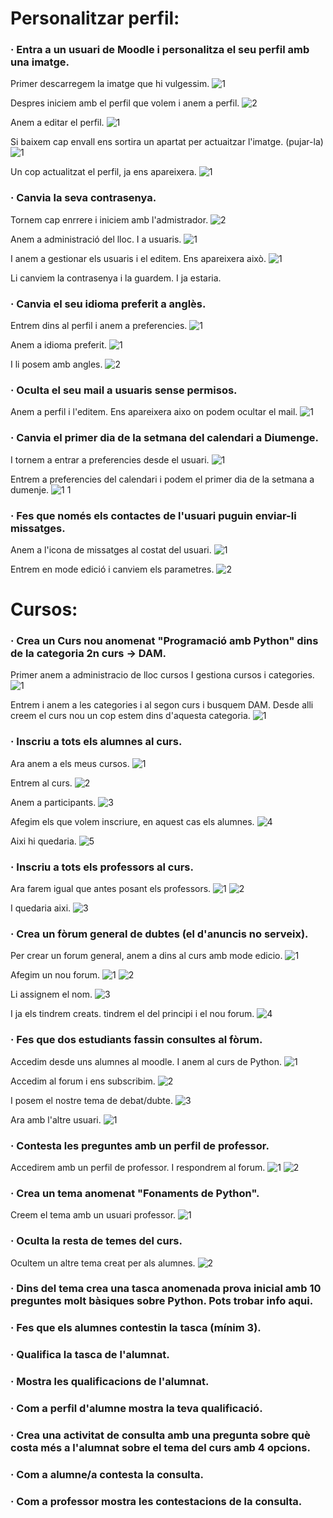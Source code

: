 # Personalitzar perfil:

### · Entra a un usuari de Moodle i personalitza el seu perfil amb una imatge.
Primer descarregem la imatge que hi vulgessim.
![1](https://user-images.githubusercontent.com/114162286/213473169-ff738fbe-233e-4193-88de-4593d9fdf3cb.png)

Despres iniciem amb el perfil que volem i anem a perfil.
![2](https://user-images.githubusercontent.com/114162286/213473261-9fb2435c-f5ed-4c05-abec-b41b3dd4b6cb.png)

Anem a editar el perfil.
![1](https://user-images.githubusercontent.com/114162286/213473554-0c59659f-c405-4a0e-9dd0-885fce44b112.png)

Si baixem cap envall ens sortira un apartat per actuaitzar l'imatge. (pujar-la)
![1](https://user-images.githubusercontent.com/114162286/213473808-4ba0f7ed-0391-4dd3-a4ec-024549b0a401.png)

Un cop actualitzat el perfil, ja ens apareixera.
![1](https://user-images.githubusercontent.com/114162286/213473934-736b2a6b-236f-453a-955c-49e60d48b34d.png)

### · Canvia la seva contrasenya.
Tornem cap enrrere i iniciem amb l'admistrador.
![2](https://user-images.githubusercontent.com/114162286/213475178-b2a78e0f-d812-4d82-9b5b-ceafeff5ba83.png)

Anem a administració del lloc. I a usuaris.
![1](https://user-images.githubusercontent.com/114162286/213475337-d61de5b6-320c-44c2-ae81-1fb79bfd07e1.png)

I anem a gestionar els usuaris i el editem. Ens apareixera això.
![1](https://user-images.githubusercontent.com/114162286/213476106-97454c6c-03d6-41ab-b7bd-7f2070192e7d.png)

Li canviem la contrasenya i la guardem. I ja estaria.

### · Canvia el seu idioma preferit a anglès.
Entrem dins al perfil i anem a preferencies.
![1](https://user-images.githubusercontent.com/114162286/213476885-73cbd761-cd0a-4c34-9cf8-9b66a39da45d.png)

Anem a idioma preferit.
![1](https://user-images.githubusercontent.com/114162286/213477205-72a193c2-a576-41fe-9377-79c47e789647.png)

I li posem amb angles.
![2](https://user-images.githubusercontent.com/114162286/213477248-f9e8f7d5-c29d-4a15-b5d3-a789855f0bd6.png)

### · Oculta el seu mail a usuaris sense permisos.
Anem a perfil i l'editem. Ens apareixera aixo on podem ocultar el mail.
![1](https://user-images.githubusercontent.com/114162286/213477528-5068c3e0-11c4-4fff-90ec-d76c5ca19fbe.png)

### · Canvia el primer dia de la setmana del calendari a Diumenge.
I tornem a entrar a preferencies desde el usuari.
![1](https://user-images.githubusercontent.com/114162286/213476885-73cbd761-cd0a-4c34-9cf8-9b66a39da45d.png)

Entrem a preferencies del calendari i podem el primer dia de la setmana a dumenje.
![1 1](https://user-images.githubusercontent.com/114162286/213478267-07ae58e9-0466-4320-892e-752aa5645197.png)

### · Fes que només els contactes de l'usuari puguin enviar-li missatges.

Anem a l'icona de missatges al costat del usuari.
![1](https://user-images.githubusercontent.com/114162286/213478804-f94e610f-7013-4d28-a1b6-0475fc1dc8d8.png)

Entrem en mode edició i canviem els parametres.
![2](https://user-images.githubusercontent.com/114162286/213478900-10c46f45-4056-4a31-9a9c-420f4e41701e.png)

# Cursos:

### · Crea un Curs nou anomenat "Programació amb Python" dins de la categoria 2n curs -> DAM.
Primer anem a administracio de lloc cursos I gestiona cursos i categories.
![1](https://user-images.githubusercontent.com/114162286/213480595-7134c81d-0fbd-4780-bbe9-bf8e9e7c5ada.png)

Entrem i anem a les categories i al segon curs i busquem DAM. Desde alli creem el curs nou un cop estem dins d'aquesta categoria.
![1](https://user-images.githubusercontent.com/114162286/213481178-fdbdea97-8d8d-4b71-b11c-5e85e5891ed5.png)

### · Inscriu a tots els alumnes al curs.
Ara anem a els meus cursos.
![1](https://user-images.githubusercontent.com/114162286/213481516-225bf8b1-9bfa-478b-a585-c2630fbec77a.png)

Entrem al curs.
![2](https://user-images.githubusercontent.com/114162286/213481594-d9afa456-e189-4c22-ab59-ed0135982440.png)

Anem a participants.
![3](https://user-images.githubusercontent.com/114162286/213481783-57fd904f-ff9f-4463-b07b-75343bf3685b.png)

Afegim els que volem inscriure, en aquest cas els alumnes.
![4](https://user-images.githubusercontent.com/114162286/213481897-7bc813e3-33ed-4524-aa06-49b07d9c8113.png)

Aixi hi quedaria.
![5](https://user-images.githubusercontent.com/114162286/213481941-ac76a83a-da7b-4eb5-a290-c37c9f17f169.png)

### · Inscriu a tots els professors al curs.
Ara farem igual que antes posant els professors.
![1](https://user-images.githubusercontent.com/114162286/213482286-c3f5f5bf-fce9-4f13-974f-af3133e36b39.png)
![2](https://user-images.githubusercontent.com/114162286/213482304-c7022c6b-8312-48cd-83ca-2533463b7d73.png)

I quedaria aixi.
![3](https://user-images.githubusercontent.com/114162286/213482350-56197c54-e929-4337-b3ba-016b544b8911.png)

### · Crea un fòrum general de dubtes (el d'anuncis no serveix).
Per crear un forum general, anem a dins al curs amb mode edicio.
![1](https://user-images.githubusercontent.com/114162286/213482558-9275950e-2804-43a5-9f81-c22352027510.png)

Afegim un nou forum.
![1](https://user-images.githubusercontent.com/114162286/213483029-42fe5388-d86b-4149-a322-5d44fa6fc65f.png)
![2](https://user-images.githubusercontent.com/114162286/213483039-74df76b0-a975-436c-ba84-6caf874a0b18.png)

Li assignem el nom.
![3](https://user-images.githubusercontent.com/114162286/213483088-09d98c5d-9976-44bb-becc-e698b85ebfd2.png)

I ja els tindrem creats. tindrem el del principi i el nou forum.
![4](https://user-images.githubusercontent.com/114162286/213483537-6a15c905-73a1-43a6-a045-5b46c4e9b300.png)

### · Fes que dos estudiants fassin consultes al fòrum.
Accedim desde uns alumnes al moodle. I anem al curs de Python.
![1](https://user-images.githubusercontent.com/114162286/213484652-44b577f2-f562-4df5-a068-7726e206e5fa.png)

Accedim al forum i ens subscribim.
![2](https://user-images.githubusercontent.com/114162286/213484772-604cafad-d615-4d10-a20e-9b859b6e0ae7.png)

I posem el nostre tema de debat/dubte.
![3](https://user-images.githubusercontent.com/114162286/213484880-c67f106c-2343-4522-b599-cb9ca10d1e45.png)

Ara amb l'altre usuari.
![1](https://user-images.githubusercontent.com/114162286/213485300-4cccc4af-8640-4d92-bdb4-e36a3974b9ff.png)

### · Contesta les preguntes amb un perfil de professor.
Accedirem amb un perfil de professor.
I respondrem al forum.
![1](https://user-images.githubusercontent.com/114162286/213487141-04194bbe-6ca2-42bf-9a2a-9b87c5108e06.png)
![2](https://user-images.githubusercontent.com/114162286/213487152-a7667990-178e-4173-b857-bb1a932efdb0.png)

### · Crea un tema anomenat "Fonaments de Python".
Creem el tema amb un usuari professor.
![1](https://user-images.githubusercontent.com/114162286/213487872-3d0bb18a-4ee1-4b29-ae42-117041c782e0.png)

### · Oculta la resta de temes del curs.
Ocultem un altre tema creat per als alumnes.
![2](https://user-images.githubusercontent.com/114162286/213488145-83ae5b85-13b5-41ae-b8d0-6d180c3dac6d.png)

### · Dins del tema crea una tasca anomenada prova inicial amb 10 preguntes molt bàsiques sobre Python. Pots trobar info aqui.
### · Fes que els alumnes contestin la tasca (mínim 3).
### · Qualifica la tasca de l'alumnat.
### · Mostra les qualificacions de l'alumnat.
### · Com a perfil d'alumne mostra la teva qualificació.
### · Crea una activitat de consulta amb una pregunta sobre què costa més a l'alumnat sobre el tema del curs amb 4 opcions.
### · Com a alumne/a contesta la consulta.
### · Com a professor mostra les contestacions de la consulta.


